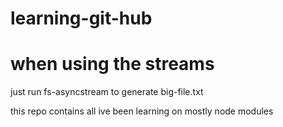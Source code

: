 # learning-git-hub
# when using the streams
just run fs-asyncstream to generate big-file.txt 

this repo contains all ive been learning on mostly node modules 

